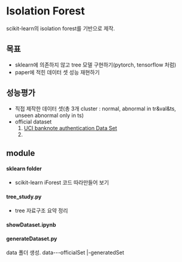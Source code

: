 # Isolation Forest

scikit-learn의 isolation forest를 기반으로 제작.

## 목표
- sklearn에 의존하지 않고 tree 모델 구현하기(pytorch, tensorflow 처럼)
- paper에 적힌 데이터 셋 성능 재현하기

## 성능평가

- 직접 제작한 데이터 셋(총 3개 cluster : normal, abnormal in tr&val&ts, unseen abnormal only in ts)
- official dataset
    1. [UCI banknote authentication Data Set](http://archive.ics.uci.edu/ml/datasets/banknote+authentication)
    2.

## module

#### sklearn folder
- scikit-learn iForest 코드 따라만들어 보기

#### tree_study.py
- tree 자료구조 요약 정리

#### showDataset.ipynb

#### generateDataset.py
data 폴더 생성.
data---officialSet
     |-generatedSet